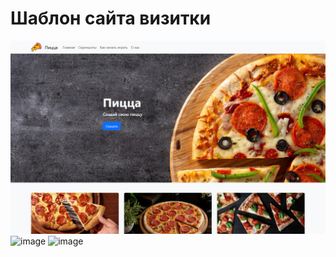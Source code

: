 ﻿# Шаблон сайта визитки

![Скриншот](https://github.com/chernyaevsa/bcs_template/blob/main/_docs/screen.png?raw=true)
![image](https://github.com/RuzanaJustR/avc/assets/134035043/3e11a918-8a5b-48e5-b3e5-3a0b5833c148)
![image](https://github.com/RuzanaJustR/avc/assets/134035043/61bb4566-2a10-423f-af65-e1d5257da28e)
